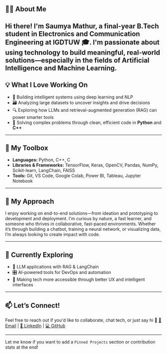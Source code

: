 ## 👩‍💻 About Me

Hi there! I'm **Saumya Mathur**, a final-year B.Tech student in **Electronics and Communication Engineering** at IGDTUW 🎓. I'm passionate about using technology to build meaningful, real-world solutions—especially in the fields of Artificial Intelligence and Machine Learning.
---

## 💡 What I Love Working On

* 🧠 Building intelligent systems using deep learning and NLP
* 🗃️ Analyzing large datasets to uncover insights and drive decisions
* 🔍 Exploring how LLMs and retrieval-augmented generation (RAG) can power smarter tools
* 🎯 Solving complex problems through clean, efficient code in **Python** and **C++**

---

## 🧰 My Toolbox

* **Languages:** Python, C++, C
* **Libraries & Frameworks:** TensorFlow, Keras, OpenCV, Pandas, NumPy, Scikit-learn, LangChain, FAISS
* **Tools:** Git, VS Code, Google Colab, Power BI, Tableau, Jupyter Notebook

---

## 🚀 My Approach

I enjoy working on end-to-end solutions—from ideation and prototyping to development and deployment. I'm curious by nature, a fast learner, and someone who thrives in collaborative, fast-paced environments. Whether it’s through building a chatbot, training a neural network, or visualizing data, I’m always looking to create impact with code.

---

## 🌱 Currently Exploring

* 🧩 LLM applications with RAG & LangChain
* 🎛️ AI-powered tools for DevOps and automation
* 🎨 Making tech more accessible through better UX and intelligent interfaces

---

## 📫 Let’s Connect!

Feel free to reach out if you'd like to collaborate, chat tech, or just say hi 👋
[📧 Email](mailto:saumya046btece22@igdtuw.ac.in) | [💼 LinkedIn](https://www.linkedin.com/in/saumya-mathur-60351a270/) | [💻 GitHub](https://github.com/saumyaya)

---

Let me know if you want to add a `Pinned Projects` section or contribution stats at the end!
